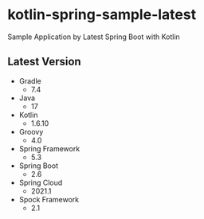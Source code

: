 kotlin-spring-sample-latest
===

Sample Application by Latest Spring Boot with Kotlin

Latest Version
---

- Gradle
  - 7.4
- Java
  - 17
- Kotlin
  - 1.6.10
- Groovy
  - 4.0
- Spring Framework
  - 5.3
- Spring Boot
  - 2.6
- Spring Cloud
  - 2021.1
- Spock Framework
  - 2.1

